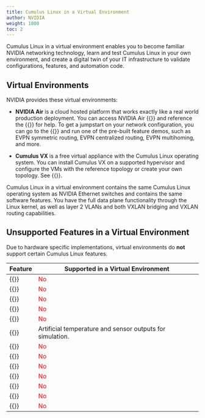 ```yaml
---
title: Cumulus Linux in a Virtual Environment
author: NVIDIA
weight: 1800
toc: 2
---
```

Cumulus Linux in a virtual environment enables you to become familiar NVIDIA networking technology, learn and test Cumulus Linux in your own environment, and create a digital twin of your IT infrastructure to validate configurations, features, and automation code.

## Virtual Environments

NVIDIA provides these virtual environments:
<!-- vale off -->
- **NVIDIA Air** is a cloud hosted platform that works exactly like a real world production deployment. You can access NVIDIA Air {{<exlink url="https://www.nvidia.com/en-us/networking/ethernet-switching/air/" text="here">}} and reference the {{<exlink url="https://docs.nvidia.com/networking-ethernet-software/nvidia-air/" text="NVIDIA Air User Guide">}} for help. To get a jumpstart on your network configuration, you can go to the {{<exlink url="https://air.nvidia.com/marketplace" text="Demo Marketplace">}} and run one of the pre-built feature demos, such as EVPN symmetric routing, EVPN centralized routing, EVPN multihoming, and more.
<!-- vale on -->
- **Cumulus VX** is a free virtual appliance with the Cumulus Linux operating system. You can install Cumulus VX on a supported hypervisor and configure the VMs with the reference topology or create your own topology. See {{<exlink url="https://docs.nvidia.com/networking-ethernet-software/cumulus-vx/" text="Cumulus VX">}}.

Cumulus Linux in a virtual environment contains the same Cumulus Linux operating system as NVIDIA Ethernet switches and contains the same software features. You have the full data plane functionality through the Linux kernel, as well as layer 2 VLANs and both VXLAN bridging and VXLAN routing capabilities.

## Unsupported Features in a Virtual Environment

Due to hardware specific implementations, virtual environments do **not** support certain Cumulus Linux features.

| Feature | Supported in a Virtual Environment |
| -----------------------------------------------------| ------------|
|{{<link url="Netfilter-ACLs" text="ACL configuration ">}}|<font color="red">No</font> |
|{{<link url="In-Service-System-Upgrade-ISSU-and-System-Power" text="In-Service-System-Upgrade-ISSU">}}| <font color="red">No</font> |
|{{<link url="Precision-Time-Protocol-PTP" >}}| <font color="red">No</font> |
|{{<link url="Port-Security" >}}| <font color="red">No</font> |
|{{<link url="SPAN-and-ERSPAN" >}}| <font color="red">No</font> |
|{{<link url="Monitoring-System-Hardware/#sensors-command" text="Temperature and sensor outputs">}}| Artificial temperature and sensor outputs for simulation.|
|{{<link url="Quality-of-Service/#mark-and-remark-traffic" text="Packet marking and remarking">}}| <font color="red">No</font> |
|{{<link url="Quality-of-Service" text="QoS buffer management and buffer monitoring">}}| <font color="red">No</font> |
|{{<link url="Quality-of-Service/#policing-and-shaping" text="QoS shaping ">}}| <font color="red">No</font> |
|{{<link title="What Just Happened (WJH)" >}}| <font color="red">No</font> |
|{{<link url="Network-Address-Translation-NAT" >}}| <font color="red">No</font> |
|{{<link url="Equal-Cost-Multipath-Load-Sharing/#adaptive-routing" text="Adaptive Routing" >}}| <font color="red">No</font> |
|{{<link url="Storm-Control" text="Storm control ">}}|<font color="red">No</font>|

<!--
| Feature | In a Virtual Environment | In a Virtual Environment with Emulated ASIC |
| -----------------------------------------------------| ------------| --------------|
|{{<link url="Netfilter-ACLs" text="ACL configuration ">}}|<font color="red">No</font> | <font color="green">yes</font>|
|{{<link url="In-Service-System-Upgrade-ISSU-and-System-Power" text="In-Service-System-Upgrade-ISSU">}} | <font color="red">No</font> | <font color="red">No</font> |
|{{<link url="Precision-Time-Protocol-PTP" >}}| <font color="red">No</font> | <font color="green">yes</font> |
|{{<link url="Port-Security" >}}| <font color="red">No</font> | <font color="green">yes</font> |
|{{<link url="SPAN-and-ERSPAN" >}}| <font color="red">No</font> | <font color="green">yes</font> |
|{{<link url="Monitoring-System-Hardware/#sensors-command" text="Temperature and sensor outputs">}}| <font color="red">No</font> | <font color="green">yes</font>|
|{{<link url="Quality-of-Service/#mark-and-remark-traffic" text="Packet marking and remarking">}}| <font color="red">No</font> | <font color="green">yes</font> |
|{{<link url="Quality-of-Service" text="QoS buffer management and buffer monitoring">}}| <font color="red">No</font> |<font color="red">No</font> |
|{{<link url="Quality-of-Service/#policing-and-shaping" text="QoS shaping ">}}| <font color="red">No</font> | <font color="red">No</font> |
|{{<link title="What Just Happened (WJH)" >}}| <font color="red">No</font> | <font color="green">yes</font> |
|{{<link url="Network-Address-Translation-NAT" >}}| <font color="red">No</font> | <font color="green">yes</font>|
|{{<link url="Equal-Cost-Multipath-Load-Sharing/#adaptive-routing" >}}| <font color="red">No</font> |
-->
